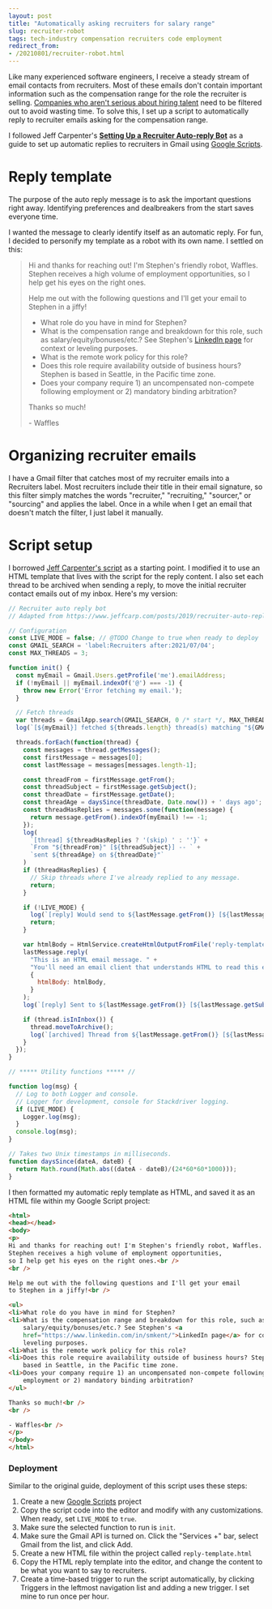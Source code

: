 ```yaml
---
layout: post
title: "Automatically asking recruiters for salary range"
slug: recruiter-robot
tags: tech-industry compensation recruiters code employment
redirect_from:
- /20210801/recruiter-robot.html
---
```


Like many experienced software engineers, I receive a steady stream of email
contacts from recruiters. Most of these emails don't contain important
information such as the compensation range for the role the recruiter is
selling. [Companies who aren't serious about hiring talent][no-labor-shortage]
need to be filtered out to avoid wasting time. To solve this, I set up a script
to automatically reply to recruiter emails asking for the compensation range.

I followed Jeff Carpenter's [**Setting Up a Recruiter Auto-reply
Bot**][original] as a guide to set up automatic replies to recruiters in Gmail
using [Google Scripts][gscripts].

# Reply template

The purpose of the auto reply message is to ask the important questions right
away. Identifying preferences and dealbreakers from the start saves everyone
time.

I wanted the message to clearly identify itself as an automatic reply. For fun,
I decided to personify my template as a robot with its own name. I settled on
this:

> Hi and thanks for reaching out! I'm Stephen's friendly robot, Waffles. Stephen
> receives a high volume of employment opportunities, so I help get his eyes on
> the right ones.
>
> Help me out with the following questions and I'll get your email to Stephen in
> a jiffy!
>
> * What role do you have in mind for Stephen?
> * What is the compensation range and breakdown for this role, such as
>   salary/equity/bonuses/etc.? See Stephen's [LinkedIn page][linkedin] for
>   context or leveling purposes.
> * What is the remote work policy for this role?
> * Does this role require availability outside of business hours? Stephen is
>   based in Seattle, in the Pacific time zone.
> * Does your company require 1) an uncompensated non-compete following
>   employment or 2) mandatory binding arbitration?
>
> Thanks so much!
>
> \- Waffles

# Organizing recruiter emails

I have a Gmail filter that catches most of my recruiter emails into a Recruiters
label. Most recruiters include their title in their email signature, so this
filter simply matches the words "recruiter," "recruiting," "sourcer," or
"sourcing" and applies the label. Once in a while when I get an email that
doesn't match the filter, I just label it manually.

# Script setup

I borrowed [Jeff Carpenter's script][original] as a starting point. I modified
it to use an HTML template that lives with the script for the reply content. I
also set each thread to be archived when sending a reply, to move the initial
recruiter contact emails out of my inbox. Here's my version:

```javascript
// Recruiter auto reply bot
// Adapted from https://www.jeffcarp.com/posts/2019/recruiter-auto-reply-bot/

// Configuration
const LIVE_MODE = false; // @TODO Change to true when ready to deploy
const GMAIL_SEARCH = 'label:Recruiters after:2021/07/04';
const MAX_THREADS = 3;

function init() {
  const myEmail = Gmail.Users.getProfile('me').emailAddress;
  if (!myEmail || myEmail.indexOf('@') === -1) {
    throw new Error('Error fetching my email.');
  }

  // Fetch threads
  var threads = GmailApp.search(GMAIL_SEARCH, 0 /* start */, MAX_THREADS);
  log(`[${myEmail}] fetched ${threads.length} thread(s) matching "${GMAIL_SEARCH}"`);

  threads.forEach(function(thread) {
    const messages = thread.getMessages();
    const firstMessage = messages[0];
    const lastMessage = messages[messages.length-1];

    const threadFrom = firstMessage.getFrom();
    const threadSubject = firstMessage.getSubject();
    const threadDate = firstMessage.getDate();
    const threadAge = daysSince(threadDate, Date.now()) + ' days ago';
    const threadHasReplies = messages.some(function(message) {
      return message.getFrom().indexOf(myEmail) !== -1;
    });
    log(
      `[thread] ${threadHasReplies ? '(skip) ' : ''}` +
      `From "${threadFrom}" [${threadSubject}] -- ` +
      `sent ${threadAge} on ${threadDate}"`
    )
    if (threadHasReplies) {
      // Skip threads where I've already replied to any message.
      return;
    }

    if (!LIVE_MODE) {
      log(`[reply] Would send to ${lastMessage.getFrom()} [${lastMessage.getSubject()}]`);
      return;
    }

    var htmlBody = HtmlService.createHtmlOutputFromFile('reply-template').getContent();
    lastMessage.reply(
      "This is an HTML email message. " +
      "You'll need an email client that understands HTML to read this email.",
      {
        htmlBody: htmlBody,
      }
    );
    log(`[reply] Sent to ${lastMessage.getFrom()} [${lastMessage.getSubject()}]`);

    if (thread.isInInbox()) {
      thread.moveToArchive();
      log(`[archived] Thread from ${lastMessage.getFrom()} [${lastMessage.getSubject()}]`);
    }
  });
}

// ***** Utility functions ***** //

function log(msg) {
  // Log to both Logger and console.
  // Logger for development, console for Stackdriver logging.
  if (LIVE_MODE) {
    Logger.log(msg);
  }
  console.log(msg);
}

// Takes two Unix timestamps in milliseconds.
function daysSince(dateA, dateB) {
  return Math.round(Math.abs((dateA - dateB)/(24*60*60*1000)));
}
```

I then formatted my automatic reply template as HTML, and saved it as an
HTML file within my Google Script project:

```html
<html>
<head></head>
<body>
<p>
Hi and thanks for reaching out! I'm Stephen's friendly robot, Waffles.
Stephen receives a high volume of employment opportunities,
so I help get his eyes on the right ones.<br />
<br />

Help me out with the following questions and I'll get your email
to Stephen in a jiffy!<br />

<ul>
<li>What role do you have in mind for Stephen?
<li>What is the compensation range and breakdown for this role, such as
    salary/equity/bonuses/etc.? See Stephen's <a
    href="https://www.linkedin.com/in/smkent/">LinkedIn page</a> for context or
    leveling purposes.
<li>What is the remote work policy for this role?
<li>Does this role require availability outside of business hours? Stephen is
    based in Seattle, in the Pacific time zone.
<li>Does your company require 1) an uncompensated non-compete following
    employment or 2) mandatory binding arbitration?
</ul>

Thanks so much!<br />
<br />

- Waffles<br />
</p>
</body>
</html>
```

### Deployment

Similar to the original guide, deployment of this script uses these steps:

1. Create a new [Google Scripts][gscripts] project
2. Copy the script code into the editor and modify with any customizations. When
   ready, set `LIVE_MODE` to `true`.
3. Make sure the selected function to run is `init`.
4. Make sure the Gmail API is turned on. Click the "Services +" bar, select
   Gmail from the list, and click Add.
5. Create a new HTML file within the project called `reply-template.html`
6. Copy the HTML reply template into the editor, and change the content to be
   what you want to say to recruiters.
7. Create a time-based trigger to run the script automatically, by clicking
   Triggers in the leftmost navigation list and adding a new trigger. I set mine
   to run once per hour.


[linkedin]: https://linkedin.com/in/smkent
[gscripts]: https://script.google.com
[original]: https://www.jeffcarp.com/posts/2019/recruiter-auto-reply-bot/
[no-labor-shortage]: https://web.archive.org/web/20210729212526/https://www.nytimes.com/2021/05/20/briefing/labor-shortages-covid-wages.html
